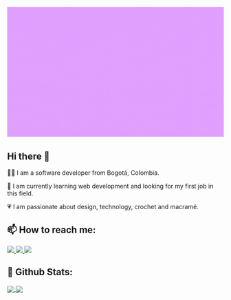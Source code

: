 <p align="center">
  <img src="Banner/my_banner.gif">
</p>

## Hi there 👋

👩‍💻  I am a software developer from Bogotá, Colombia.


🌱  I am currently learning web development and looking for my first job in this field.


💗 I am passionate about design, technology, crochet and macramé.


## 📫 How to reach me:

<a href="https://www.linkedin.com/in/lady-marcela-sanchez-moreno/">
  <img src="https://img.shields.io/badge/LinkedIn-0077B5?style=for-the-badge&logo=linkedin&logoColor=white" />
</a>
<a href="https://twitter.com/MarceWp15">
  <img src="https://img.shields.io/badge/Twitter-1DA1F2?style=for-the-badge&logo=twitter&logoColor=white" />
</a>
<a href="https://www.instagram.com/marce_wp/">
  <img src="https://img.shields.io/badge/Instagram-E4405F?style=for-the-badge&logo=instagram&logoColor=white" />
</a>

## 🌈 Github Stats:

<a href="https://github.com/marcewp15/github-readme-stats">
  <img align="center" src="https://github-readme-stats.vercel.app/api?username=marcewp15&count_private=true&show_icons=true&theme=jolly" />
</a>
<a href="https://github.com/marcewp15/github-readme-stats">
  <img align="center" src="https://github-readme-stats.vercel.app/api/top-langs/?username=marcewp15&layout=compact&theme=jolly" />
</a>

<!--
**marcewp15/marcewp15** is a ✨ _special_ ✨ repository because its `README.md` (this file) appears on your GitHub profile.

Here are some ideas to get you started:

- 🔭 I’m currently working on ...
- 🌱 I’m currently learning ...
- 👯 I’m looking to collaborate on ...
- 🤔 I’m looking for help with ...
- 💬 Ask me about ...
- 📫 How to reach me: ...
- 😄 Pronouns: ...
- ⚡ Fun fact: ...
-->
